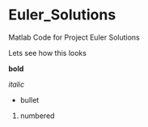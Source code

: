 Euler_Solutions
===============

Matlab Code for Project Euler Solutions

Lets see how this looks

**bold**

*italic*

* bullet

1. numbered
